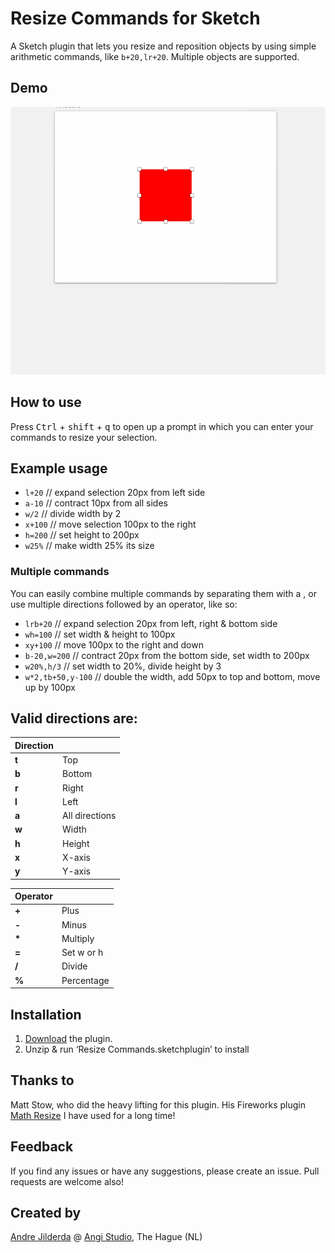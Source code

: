 # Resize Commands for Sketch
A Sketch plugin that lets you resize and reposition objects by using simple arithmetic commands, like `b+20,lr+20`. Multiple objects are supported.

## Demo
![Using Resize Commands](demo-resize-commands.gif)

## How to use
Press <kbd>Ctrl</kbd> + <kbd>shift</kbd> + <kbd>q</kbd> to open up a prompt in which you can enter your commands to resize your selection.

## Example usage
* `l+20` // expand selection 20px from left side
* `a-10` // contract 10px from all sides
* `w/2` // divide width by 2
* `x+100` // move selection 100px to the right
* `h=200` // set height to 200px
* `w25%` // make width 25% its size

### Multiple commands
You can easily combine multiple commands by separating them with a , or use multiple directions followed by an operator, like so:
* `lrb+20` // expand selection 20px from left, right & bottom side
* `wh=100` // set width & height to 100px
* `xy+100` // move 100px to the right and down
* `b-20,w=200` // contract 20px from the bottom side, set width to 200px
* `w20%,h/3` // set width to 20%, divide height by 3
* `w*2,tb+50,y-100` // double the width, add 50px to top and bottom, move up by 100px

## Valid directions are:

| Direction     |  |
| :------- | :---- |
| **t** | Top  |
| **b** | Bottom |
| **r** | Right |
| **l** | Left |
| **a** | All directions |
| **w** | Width |
| **h** | Height |
| **x** | X-axis |
| **y** | Y-axis |

| Operator     |  |
| :------- | :---- |
| **+** | Plus  |
| **-** | Minus |
| **\*** | Multiply |
| **=** | Set w or h |
| **/** | Divide |
| **%** | Percentage|

## Installation
 1. [Download](https://github.com/ANGIstudio/Resize-Commands/archive/master.zip) the plugin.
 2. Unzip & run ‘Resize Commands.sketchplugin’ to install

## Thanks to
Matt Stow, who did the heavy lifting for this plugin. His Fireworks plugin [Math Resize](http://mattstow.com/math-resize.html) I have used for a long time!

## Feedback
If you find any issues or have any suggestions, please create an issue. Pull requests are welcome also!

## Created by
[Andre Jilderda](https://github.com/ajilderda) @ [Angi Studio](http://www.angistudio.com), The Hague (NL)
